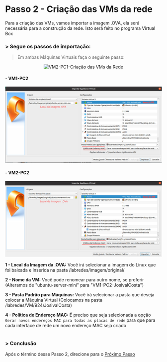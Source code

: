 # Passo 2 - Criação das VMs da rede

Para a criação das VMs, vamos importar a imagem .OVA, ela será necessária para a construção da rede. Isto será feito no programa Virtual Box


### > Segue os passos de importação:
 
> Em ambas Máquinas Virtuais faça o seguinte passo:

<p align = "center">
<img src="https://user-images.githubusercontent.com/86027160/183978615-8366e422-6321-4bcb-b040-48e634fb4740.png" title="VM2-PC1-Criação das VMs da Rede" width="550" /> 
</p>

#### - VM1-PC2

<p align="center">
<img src="/Projeto/Figuras/PC2/Passo2/vm1-pc2-importarappliance.jpeg" title="VM1-PC2-Criação das VMs da Rede" width="950" />
</p>

#### - VM2-PC2
<p align="center">                                                                                                                          
<img src="/Projeto/Figuras/PC2/Passo2/vm2-pc2-importarappliance.jpeg" title="VM2-PC2-Criação das VMs da Rede" width="950" />
</p>

**1 - Local da Imagem da .OVA:** Você irá selecionar a imagem do Linux que foi baixada e inserida na pasta /labredes/imagem/original/

**2 - Nome da VM:** Você pode renomear para outro nome, se preferir (Alteramos de "ubuntu-server-mini" para "VM1-PC2-JosivalCosta")

**3 - Pasta Padrão para Máquinas:** Você irá selecionar a pasta que deseja colocar a Máquina Virtual (Colocamos na pasta /labredes/VM/924/JosivalCosta)

**4 - Política de Endereço MAC:** É preciso que seja selecionada a opção `Gerar novos endereços MAC para todas as placas de rede` para que para cada interface de rede um novo endereço MAC seja criado

#

### > Conclusão
Após o término desse Passo 2, direcione para o [Próximo Passo](https://github.com/Josival/TrabalhoRedes/blob/main/Projeto/PC's/PC2/Passo3.md)
